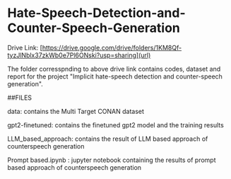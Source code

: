 # Hate-Speech-Detection-and-Counter-Speech-Generation

Drive Link: [https://drive.google.com/drive/folders/1KM8Qf-tyzJlNblx37zkWb0e7Pl6ONski?usp=sharing](url)

The folder corresspnding to above drive link contains codes, dataset and report for the project "Implicit hate-speech detection and counter-speech generation".

##FILES

data: contains the Multi Target CONAN dataset

gpt2-finetuned: contains the finetuned gpt2 model and the training results

LLM_based_approach: contains the result of LLM based approach of counterspeech generation

Prompt based.ipynb : jupyter notebook containing the results of prompt based approach of counterspeech generation
